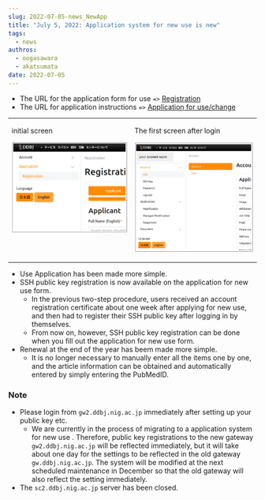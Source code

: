```yaml
---
slug: 2022-07-05-news_NewApp
title: "July 5, 2022: Application system for new use is new"
tags:
  - news
authros:
  - oogasawara
  - akatsumata
date: 2022-07-05
---
```



- The URL for the application form for use `=>` [Registration](/application/registration)
- The URL for application instructions `=>` [Application for use/change](/application/registration/)


<table>
<tr>
<td valign="top">

initial screen

![](new_registration_EN.png)

</td>
<td valign="top">

The first screen after login

![](login_EN.png)

</td>
</tr>
</table>


- Use Application has been made more simple.
- SSH public key registration is now available on the application for new use form.
  - In the previous two-step procedure, users received an account registration certificate about one week after applying for new use, and then had to register their SSH public key after logging in by themselves.
  - From now on, however, SSH public key registration can be done when you fill out the application for new use form.
- Renewal at the end of the year has beem made more simple.
  - It is no longer necessary to manually enter all the items one by one, and the article information can be obtained and automatically entered by simply entering the PubMedID.

### Note

- Please login from `gw2.ddbj.nig.ac.jp` immediately after setting up your public key etc.
  - We are currently in the process of migrating to a application system for new use . Therefore, public key registrations to the new gateway `gw2.ddbj.nig.ac.jp` will be reflected immediately, but it will take about one day for the settings to be reflected in the old gateway `gw.ddbj.nig.ac.jp`. The system will be modified at the next scheduled maintenance in December so that the old gateway will also reflect the setting immediately.
- The `sc2.ddbj.nig.ac.jp` server has been closed.


